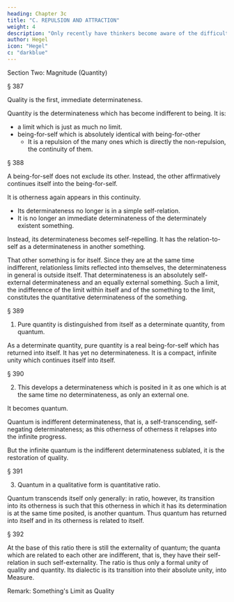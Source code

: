 ```yaml
---
heading: Chapter 3c
title: "C. REPULSION AND ATTRACTION"
weight: 4
description: "Only recently have thinkers become aware of the difficulty of finding a beginning in philosophy"
author: Hegel
icon: "Hegel"
c: "darkblue"
---
```



Section Two: Magnitude (Quantity)

§ 387

Quality is the first, immediate determinateness.

Quantity is the determinateness which has become indifferent to being. It is:
- a limit which is just as much no limit.
- being-for-self which is absolutely identical with being-for-other
  - It is a repulsion of the many ones which is directly the non-repulsion, the continuity of them.

§ 388

A being-for-self does not exclude its other. Instead, the other affirmatively continues itself into the being-for-self. 

It is otherness again appears in this continuity.
<!-- in so far as determinate being  -->
- Its determinateness no longer is in a simple self-relation.
- It is no longer an immediate determinateness of the determinately existent something.

Instead, its determinateness becomes self-repelling. It has the relation-to-self as a determinateness in another something.

That other something is for itself. Since they are at the same time indifferent, relationless limits reflected into themselves, the determinateness in general is outside itself. That determinateness is an absolutely self-external determinateness and an equally external something. Such a limit, the indifference of the limit within itself and of the something to the limit, constitutes the quantitative determinateness of the something.

§ 389

1. Pure quantity is distinguished from itself as a determinate quantity, from quantum. 

As a determinate quantity, pure quantity is a real being-for-self which has returned into itself. It has yet no determinateness. It is a compact, infinite unity which continues itself into itself.


§ 390

2. This develops a determinateness which is posited in it as one which is at the same time no determinateness, as only an external one. 

It becomes quantum. 

Quantum is indifferent determinateness, that is, a self-transcending, self-negating determinateness; as this otherness of otherness it relapses into the infinite progress. 

But the infinite quantum is the indifferent determinateness sublated, it is the restoration of quality.


§ 391

3. Quantum in a qualitative form is quantitative ratio. 

Quantum transcends itself only generally: in ratio, however, its transition into its otherness is such that this otherness in which it has its determination is at the same time posited, is another quantum. Thus quantum has returned into itself and in its otherness is related to itself.

§ 392

At the base of this ratio there is still the externality of quantum; the quanta which are related to each other are indifferent, that is, they have their self-relation in such self-externality. The ratio is thus only a formal unity of quality and quantity. Its dialectic is its transition into their absolute unity, into Measure.

Remark: Something's Limit as Quality

